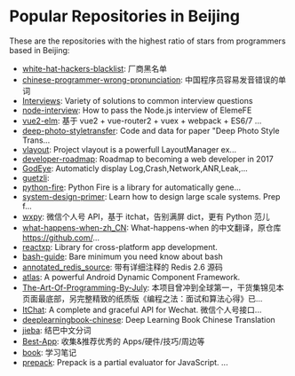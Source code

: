 # Popular Repositories in Beijing

These are the repositories with the highest ratio of stars from programmers based in Beijing:

- [white-hat-hackers-blacklist](https://github.com/shengxinjing/white-hat-hackers-blacklist): 厂商黑名单
- [chinese-programmer-wrong-pronunciation](https://github.com/shimohq/chinese-programmer-wrong-pronunciation): 中国程序员容易发音错误的单词
- [Interviews](https://github.com/kdn251/Interviews): Variety of solutions to common interview questions
- [node-interview](https://github.com/ElemeFE/node-interview): How to pass the Node.js interview of ElemeFE
- [vue2-elm](https://github.com/bailicangdu/vue2-elm): 基于 vue2 + vue-router2 + vuex + webpack + ES6/7 ...
- [deep-photo-styletransfer](https://github.com/luanfujun/deep-photo-styletransfer): Code and data for paper "Deep Photo Style Trans...
- [vlayout](https://github.com/alibaba/vlayout): Project vlayout is a powerfull LayoutManager ex...
- [developer-roadmap](https://github.com/kamranahmedse/developer-roadmap): Roadmap to becoming a web developer in 2017
- [GodEye](https://github.com/zixun/GodEye): Automaticly display Log,Crash,Network,ANR,Leak,...
- [guetzli](https://github.com/google/guetzli): 
- [python-fire](https://github.com/google/python-fire): Python Fire is a library for automatically gene...
- [system-design-primer](https://github.com/donnemartin/system-design-primer): Learn how to design large scale systems. Prep f...
- [wxpy](https://github.com/youfou/wxpy): 微信个人号 API，基于 itchat，告别满屏 dict，更有 Python 范儿
- [what-happens-when-zh_CN](https://github.com/skyline75489/what-happens-when-zh_CN): What-happens-when 的中文翻译，原仓库 https://github.com/...
- [reactxp](https://github.com/Microsoft/reactxp): Library for cross-platform app development.
- [bash-guide](https://github.com/Idnan/bash-guide): Bare minimum you need know about bash
- [annotated_redis_source](https://github.com/huangz1990/annotated_redis_source): 带有详细注释的 Redis 2.6 源码
- [atlas](https://github.com/alibaba/atlas): A powerful Android Dynamic Component Framework.
- [The-Art-Of-Programming-By-July](https://github.com/julycoding/The-Art-Of-Programming-By-July): 本项目曾冲到全球第一，干货集锦见本页面最底部，另完整精致的纸质版《编程之法：面试和算法心得》已...
- [ItChat](https://github.com/littlecodersh/ItChat): A complete and graceful API for Wechat. 微信个人号接口...
- [deeplearningbook-chinese](https://github.com/exacity/deeplearningbook-chinese): Deep Learning Book Chinese Translation
- [jieba](https://github.com/fxsjy/jieba): 结巴中文分词
- [Best-App](https://github.com/hzlzh/Best-App): 收集&推荐优秀的 Apps/硬件/技巧/周边等
- [book](https://github.com/qyuhen/book): 学习笔记
- [prepack](https://github.com/facebook/prepack): Prepack is a partial evaluator for JavaScript. ...
